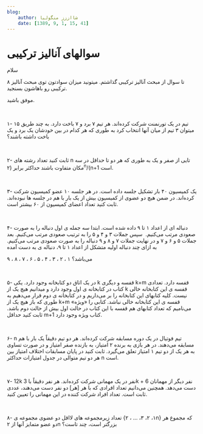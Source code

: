 ```yaml
---
blog:
    author: شااززز منگولیا
    date: [1389, 9, 1, 15, 41]
---
```

# سوالهای آنالیز ترکیبی

<div class="cnt">
سلام<p>۸ تا سوال از مبحث آنالیز ترکیبی گذاشتم. میتونید میزان سوادتون توی مبحث آنالیز ترکیبی رو باهاشون بسنجید.</p>
<p>موفق باشید.</p>
<p><br/></p>
<p>۱- ۱۵ تیم در یک تورنمنت شرکت کرده‌اند. هر تیم ۷ برد و ۷
باخت دارد. به چند طریق میتوان ۳ تیم از میان آنها انتخاب کرد به طوری که
هر کدام در بین خودشان یک برد و یک باخت داشته باشند؟</p>
<p><br/></p>
<p>۲- ثابت کنید تعداد رشته های n تایی از صفر و یک به طوری که هر دو تا حداقل در سه مکان متفاوت باشند حداکثر برابر (۲<sup>n</sup>/(n+1 است.</p>
<p><br/></p>
<p>۳- یک کمیسیون ۴۰ بار تشکیل جلسه داده است. در هر جلسه ۱۰ عضو
کمیسیون شرکت کرده‌اند. در ضمن هیچ دو عضوی از کمیسیون بیش از یک بار با
هم در جلسه ها نبوده‌اند. ثابت کنید تعداد اعضای کمیسیون از ۶۰ بیشتر است.</p>
<p><br/></p>
<p>۴- دنباله ای از اعداد ۱ تا ۹ داده شده است. ابتدا سه جمله ی
اول دنباله را به صورت صعودی مرتب می‌کنیم.  سپس جملات ۳ و ۴ و ۵ را به
ترتیب صعودی مرتب می‌کنیم. بعد جملات ۵ و ۶ و ۷ و در نهایت جملات ۷ و ۸ و
۹ دنباله را به صورت صعودی مرتب می‌کنیم. به ازای چند دنباله اولیه متشکل
از اعداد ۱ تا ۹، دنباله ی به دست آمده</p>
<p>۹ ، ۸ ، ۷ ، ۶ ، ۵ ، ۴ ،‌ ۳ ،‌ ۲ ، ۱ می‌باشد؟</p>
<p><br/></p>
<p>۵- در یک اتاق دو کتابخانه وجود دارد. یکی k قفسه و دیگری k+m
قفسه دارد. تعدادی کتاب در کتابخانه ی اول وجود دارد و میدانیم هیچ یک از
k قفسه ی این کتابخانه خالی نیست. کلیه کتابهای این کتابخانه را بر
می‌داریم و در کتابخانه ی دوم قرار می‌دهیم به طوری که باز هیچ یک از k+m
قفسه ی این کتابخانه خالی نباشد. کتابی را «ویژه» می‌نامیم که تعداد
کتابهای هم قفسه با این کتاب در حالت اول بیش از حالت دوم باشد. ثابت کنید
حداقل m+1 کتاب ویژه وجود دارد.</p>
<p><br/></p>
<p>۶- n تیم فوتیال در یک دوره مسابقه شرکت کرده‌اند. هر دو تیم
دقیقاً‌ یک بار با هم مسابقه می‌دهند. در هر بازی به برنده ۲ امتیاز، به
بازنده صفر امتیاز و در صورت تساوی به هر یک از دو تیم ۱ امتیاز تعلق
می‌گیرد. ثابت کنید در پایان مسابقات اختلاف امتیاز بین هر دو تیم متوالی
در جدول امتیازات حداکثر n است.</p>
<p><br/></p>
<p>۷- 12k نفر در یک مهمانی شرکت کرده‌اند. هر نفر دقیقاً با 3k
+ 6 نفر دیگر از مهمانان دست می‌دهد. همچنین می‌دانیم تعداد افرادی که با
هر [هر] دو نفر دست می‌دهند،‌ عددی ثابت است. تعداد افراد شرکت کننده در
این مهمانی را تعیین کنید.</p>
<p><br/></p>
<p>۸- تعداد زیرمجموعه های لااقل دو عضوی مجموعه ی {۱، ۲، ۳، ... ، ۲n} که مجموع هر دو عضو متمایز آنها از ۲n بزرگتر است،‌ چند تاست؟</p>
</div>
